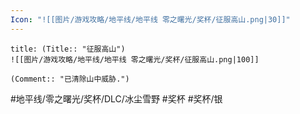 ```yaml
---
Icon: "![[图片/游戏攻略/地平线/地平线 零之曙光/奖杯/征服高山.png|30]]"
---
```

```ad-common-silver-trophy
title: (Title:: "征服高山")
![[图片/游戏攻略/地平线/地平线 零之曙光/奖杯/征服高山.png|100]]

(Comment:: "已清除山中威胁.")
```

#地平线/零之曙光/奖杯/DLC/冰尘雪野 #奖杯 #奖杯/银
